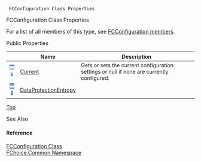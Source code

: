 ﻿     FCConfiguration Class Properties                                                   

FCConfiguration Class Properties

For a list of all members of this type, see [FCConfiguration members](FChoice.Common~FChoice.Common.FCConfiguration_members.md).

Public Properties

|   | Name | Description |
| --- | --- | --- |
| ![Public Property](dotnetimages/publicProperty.png)![static (Shared in Visual Basic)](dotnetimages/static.png) | [Current](FChoice.Common~FChoice.Common.FCConfiguration~Current.md) | Gets or sets the current configuration settings or null if none are currently configured.   |
| ![Public Property](dotnetimages/publicProperty.png)![static (Shared in Visual Basic)](dotnetimages/static.png) | [DataProtectionEntropy](FChoice.Common~FChoice.Common.FCConfiguration~DataProtectionEntropy.md) |   |

[Top](#top)

See Also

#### Reference

[FCConfiguration Class](FChoice.Common~FChoice.Common.FCConfiguration.md)  
[FChoice.Common Namespace](FChoice.Common~FChoice.Common_namespace.md)